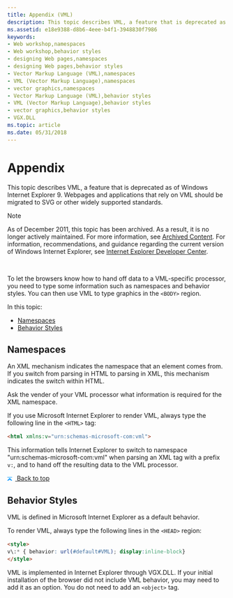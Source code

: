 ```yaml
---
title: Appendix (VML)
description: This topic describes VML, a feature that is deprecated as of Windows Internet Explorer 9.
ms.assetid: e18e9388-d8b6-4eee-b4f1-3948830f7986
keywords:
- Web workshop,namespaces
- Web workshop,behavior styles
- designing Web pages,namespaces
- designing Web pages,behavior styles
- Vector Markup Language (VML),namespaces
- VML (Vector Markup Language),namespaces
- vector graphics,namespaces
- Vector Markup Language (VML),behavior styles
- VML (Vector Markup Language),behavior styles
- vector graphics,behavior styles
- VGX.DLL
ms.topic: article
ms.date: 05/31/2018
---
```


# Appendix

This topic describes VML, a feature that is deprecated as of Windows Internet Explorer 9. Webpages and applications that rely on VML should be migrated to SVG or other widely supported standards.

> [!Note]  
> As of December 2011, this topic has been archived. As a result, it is no longer actively maintained. For more information, see [Archived Content](https://docs.microsoft.com/previous-versions/windows/internet-explorer/ie-developer/). For information, recommendations, and guidance regarding the current version of Windows Internet Explorer, see [Internet Explorer Developer Center](https://msdn.microsoft.com/ie/).

 

To let the browsers know how to hand off data to a VML-specific processor, you need to type some information such as namespaces and behavior styles. You can then use VML to type graphics in the `<BODY>` region.

In this topic:

-   [Namespaces](#namespaces)
-   [Behavior Styles](#behavior-styles)

## Namespaces

An XML mechanism indicates the namespace that an element comes from. If you switch from parsing in HTML to parsing in XML, this mechanism indicates the switch within HTML.

Ask the vender of your VML processor what information is required for the XML namespace.

If you use Microsoft Internet Explorer to render VML, always type the following line in the `<HTML>` tag:


```HTML
<html xmlns:v="urn:schemas-microsoft-com:vml">
```



This information tells Internet Explorer to switch to namespace "urn:schemas-microsoft-com:vml" when parsing an XML tag with a prefix `v:`, and to hand off the resulting data to the VML processor.

[![back to top](images/top.gif) Back to top](#top)

## Behavior Styles

VML is defined in Microsoft Internet Explorer as a default behavior.

To render VML, always type the following lines in the `<HEAD>` region:


```HTML
<style>
v\:* { behavior: url(#default#VML); display:inline-block}
</style>
```



VML is implemented in Internet Explorer through VGX.DLL. If your initial installation of the browser did not include VML behavior, you may need to add it as an option. You do not need to add an `<object>` tag.

 

 




